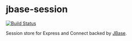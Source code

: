 # jbase-session
[![Build Status](https://travis-ci.org/Burstaholic/jbase-session.svg?branch=master)](https://travis-ci.org/Burstaholic/jbase-session)

Session store for Express and Connect backed by [JBase](https://github.com/Morgul/jbase).
